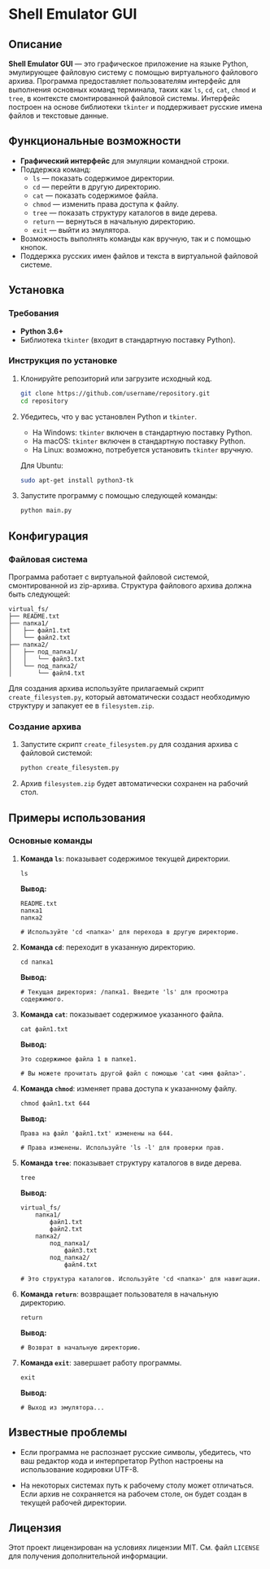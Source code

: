 # Shell Emulator GUI

## Описание

**Shell Emulator GUI** — это графическое приложение на языке Python, эмулирующее файловую систему с помощью виртуального файлового архива. Программа предоставляет пользователям интерфейс для выполнения основных команд терминала, таких как `ls`, `cd`, `cat`, `chmod` и `tree`, в контексте смонтированной файловой системы. Интерфейс построен на основе библиотеки `tkinter` и поддерживает русские имена файлов и текстовые данные.

## Функциональные возможности

- **Графический интерфейс** для эмуляции командной строки.
- Поддержка команд:
  - `ls` — показать содержимое директории.
  - `cd` — перейти в другую директорию.
  - `cat` — показать содержимое файла.
  - `chmod` — изменить права доступа к файлу.
  - `tree` — показать структуру каталогов в виде дерева.
  - `return` — вернуться в начальную директорию.
  - `exit` — выйти из эмулятора.
- Возможность выполнять команды как вручную, так и с помощью кнопок.
- Поддержка русских имен файлов и текста в виртуальной файловой системе.

## Установка

### Требования

- **Python 3.6+**
- Библиотека `tkinter` (входит в стандартную поставку Python).

### Инструкция по установке

1. Клонируйте репозиторий или загрузите исходный код.

   ```bash
   git clone https://github.com/username/repository.git
   cd repository
   ```

2. Убедитесь, что у вас установлен Python и `tkinter`.

   - На Windows: `tkinter` включен в стандартную поставку Python.
   - На macOS: `tkinter` включен в стандартную поставку Python.
   - На Linux: возможно, потребуется установить `tkinter` вручную.

   Для Ubuntu:
   ```bash
   sudo apt-get install python3-tk
   ```

3. Запустите программу с помощью следующей команды:

   ```bash
   python main.py
   ```

## Конфигурация

### Файловая система

Программа работает с виртуальной файловой системой, смонтированной из zip-архива. Структура файлового архива должна быть следующей:

```
virtual_fs/
├── README.txt
├── папка1/
│   ├── файл1.txt
│   └── файл2.txt
├── папка2/
│   ├── под_папка1/
│   │   └── файл3.txt
│   └── под_папка2/
│       └── файл4.txt
```

Для создания архива используйте прилагаемый скрипт `create_filesystem.py`, который автоматически создаст необходимую структуру и запакует ее в `filesystem.zip`.

### Создание архива

1. Запустите скрипт `create_filesystem.py` для создания архива с файловой системой:

   ```bash
   python create_filesystem.py
   ```

2. Архив `filesystem.zip` будет автоматически сохранен на рабочий стол.

## Примеры использования

### Основные команды

1. **Команда `ls`**: показывает содержимое текущей директории.

   ```
   ls
   ```

   **Вывод:**

   ```
   README.txt
   папка1
   папка2

   # Используйте 'cd <папка>' для перехода в другую директорию.
   ```

2. **Команда `cd`**: переходит в указанную директорию.

   ```
   cd папка1
   ```

   **Вывод:**

   ```
   # Текущая директория: /папка1. Введите 'ls' для просмотра содержимого.
   ```

3. **Команда `cat`**: показывает содержимое указанного файла.

   ```
   cat файл1.txt
   ```

   **Вывод:**

   ```
   Это содержимое файла 1 в папке1.

   # Вы можете прочитать другой файл с помощью 'cat <имя файла>'.
   ```

4. **Команда `chmod`**: изменяет права доступа к указанному файлу.

   ```
   chmod файл1.txt 644
   ```

   **Вывод:**

   ```
   Права на файл 'файл1.txt' изменены на 644.

   # Права изменены. Используйте 'ls -l' для проверки прав.
   ```

5. **Команда `tree`**: показывает структуру каталогов в виде дерева.

   ```
   tree
   ```

   **Вывод:**

   ```
   virtual_fs/
       папка1/
           файл1.txt
           файл2.txt
       папка2/
           под_папка1/
               файл3.txt
           под_папка2/
               файл4.txt

   # Это структура каталогов. Используйте 'cd <папка>' для навигации.
   ```

6. **Команда `return`**: возвращает пользователя в начальную директорию.

   ```
   return
   ```

   **Вывод:**

   ```
   # Возврат в начальную директорию.
   ```

7. **Команда `exit`**: завершает работу программы.

   ```
   exit
   ```

   **Вывод:**

   ```
   # Выход из эмулятора...
   ```

## Известные проблемы

- Если программа не распознает русские символы, убедитесь, что ваш редактор кода и интерпретатор Python настроены на использование кодировки UTF-8.

- На некоторых системах путь к рабочему столу может отличаться. Если архив не сохраняется на рабочем столе, он будет создан в текущей рабочей директории.

## Лицензия

Этот проект лицензирован на условиях лицензии MIT. См. файл `LICENSE` для получения дополнительной информации.

